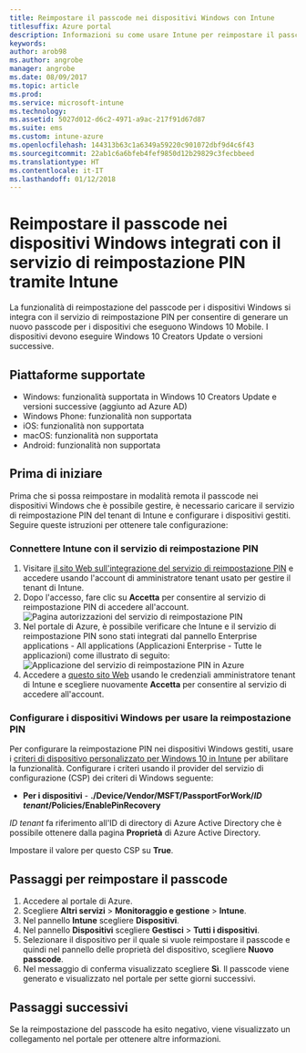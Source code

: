 ```yaml
---
title: Reimpostare il passcode nei dispositivi Windows con Intune
titlesuffix: Azure portal
description: Informazioni su come usare Intune per reimpostare il passcode nei dispositivi Windows integrati con il servizio di reimpostazione PIN.
keywords: 
author: arob98
ms.author: angrobe
manager: angrobe
ms.date: 08/09/2017
ms.topic: article
ms.prod: 
ms.service: microsoft-intune
ms.technology: 
ms.assetid: 5027d012-d6c2-4971-a9ac-217f91d67d87
ms.suite: ems
ms.custom: intune-azure
ms.openlocfilehash: 144313b63c1a6349a59220c901072dbf9d4c6f43
ms.sourcegitcommit: 22ab1c6a6bfeb4fef9850d12b29829c3fecbbeed
ms.translationtype: HT
ms.contentlocale: it-IT
ms.lasthandoff: 01/12/2018
---
```

# <a name="reset-the-passcode-on-windows-devices-integrated-with-the-microsoft-pin-reset-service-using-intune"></a>Reimpostare il passcode nei dispositivi Windows integrati con il servizio di reimpostazione PIN tramite Intune

La funzionalità di reimpostazione del passcode per i dispositivi Windows si integra con il servizio di reimpostazione PIN per consentire di generare un nuovo passcode per i dispositivi che eseguono Windows 10 Mobile. I dispositivi devono eseguire Windows 10 Creators Update o versioni successive.

## <a name="supported-platforms"></a>Piattaforme supportate

- Windows: funzionalità supportata in Windows 10 Creators Update e versioni successive (aggiunto ad Azure AD)
- Windows Phone: funzionalità non supportata
- iOS: funzionalità non supportata
- macOS: funzionalità non supportata
- Android: funzionalità non supportata


## <a name="before-you-start"></a>Prima di iniziare

Prima che si possa reimpostare in modalità remota il passcode nei dispositivi Windows che è possibile gestire, è necessario caricare il servizio di reimpostazione PIN del tenant di Intune e configurare i dispositivi gestiti. Seguire queste istruzioni per ottenere tale configurazione:

### <a name="connect-intune-with-the-pin-reset-service"></a>Connettere Intune con il servizio di reimpostazione PIN

1. Visitare [il sito Web sull'integrazione del servizio di reimpostazione PIN](https://login.windows.net/common/oauth2/authorize?response_type=code&client_id=b8456c59-1230-44c7-a4a2-99b085333e84&resource=https%3A%2F%2Fgraph.windows.net&redirect_uri=https%3A%2F%2Fcred.microsoft.com&state=e9191523-6c2f-4f1d-a4f9-c36f26f89df0&prompt=admin_consent) e accedere usando l'account di amministratore tenant usato per gestire il tenant di Intune.
2. Dopo l'accesso, fare clic su **Accetta** per consentire al servizio di reimpostazione PIN di accedere all'account.<br>
![Pagina autorizzazioni del servizio di reimpostazione PIN](./media/pin-reset-service-application.png)
3. Nel portale di Azure, è possibile verificare che Intune e il servizio di reimpostazione PIN sono stati integrati dal pannello Enterprise applications - All applications (Applicazioni Enterprise - Tutte le applicazioni) come illustrato di seguito:<br>
![Applicazione del servizio di reimpostazione PIN in Azure](./media/pin-reset-service-home-screen.png)
4. Accedere a [questo sito Web](https://login.windows.net/common/oauth2/authorize?response_type=code&client_id=9115dd05-fad5-4f9c-acc7-305d08b1b04e&resource=https%3A%2F%2Fcred.microsoft.com%2F&redirect_uri=ms-appx-web%3A%2F%2FMicrosoft.AAD.BrokerPlugin%2F9115dd05-fad5-4f9c-acc7-305d08b1b04e&state=6765f8c5-f4a7-4029-b667-46a6776ad611&prompt=admin_consent) usando le credenziali amministratore tenant di Intune e scegliere nuovamente **Accetta** per consentire al servizio di accedere all'account.

### <a name="configure-windows-devices-to-use-pin-reset"></a>Configurare i dispositivi Windows per usare la reimpostazione PIN

Per configurare la reimpostazione PIN nei dispositivi Windows gestiti, usare i [criteri di dispositivo personalizzato per Windows 10 in Intune](custom-settings-windows-10.md) per abilitare la funzionalità. Configurare i criteri usando il provider del servizio di configurazione (CSP) dei criteri di Windows seguente:


- **Per i dispositivi** - **./Device/Vendor/MSFT/PassportForWork/*ID tenant*/Policies/EnablePinRecovery**

*ID tenant* fa riferimento all'ID di directory di Azure Active Directory che è possibile ottenere dalla pagina **Proprietà** di Azure Active Directory.

Impostare il valore per questo CSP su **True**.

## <a name="steps-to-reset-the-passcode"></a>Passaggi per reimpostare il passcode

1. Accedere al portale di Azure.
2. Scegliere **Altri servizi** > **Monitoraggio e gestione** > **Intune**.
3. Nel pannello **Intune** scegliere **Dispositivi**.
4. Nel pannello **Dispositivi** scegliere **Gestisci** > **Tutti i dispositivi**.
5. Selezionare il dispositivo per il quale si vuole reimpostare il passcode e quindi nel pannello delle proprietà del dispositivo, scegliere **Nuovo passcode**.
6. Nel messaggio di conferma visualizzato scegliere **Sì**. Il passcode viene generato e visualizzato nel portale per sette giorni successivi.

## <a name="next-steps"></a>Passaggi successivi

Se la reimpostazione del passcode ha esito negativo, viene visualizzato un collegamento nel portale per ottenere altre informazioni.



